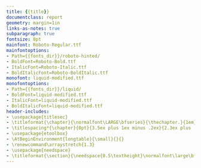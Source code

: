 ```yaml
---
title: {{title}}
documentclass: report
geometry: margin=1in
links-as-notes: true
subparagraph: true
fontsize: 8pt
mainfont: Roboto-Regular.ttf
mainfontoptions:
- Path={{fonts_dir}}/roboto-hinted/
- BoldFont=Roboto-Bold.ttf
- ItalicFont=Roboto-Italic.ttf
- BoldItalicFont=Roboto-BoldItalic.ttf
monofont: liquid-modified.ttf
monofontoptions:
- Path={{fonts_dir}}/liquid/
- BoldFont=liquid-modified.ttf
- ItalicFont=liquid-modified.ttf
- BoldItalicFont=liquid-modified.ttf
header-includes:
- \usepackage{titlesec}
- \titleformat{\chapter}{\normalfont\LARGE\bfseries}{\thechapter.}{1em}{}
- \titlespacing*{\chapter}{0pt}{3.5ex plus 1ex minus .2ex}{2.3ex plus .2ex}
- \usepackage{etoolbox}
- \AtBeginEnvironment{longtable}{\small}{}{}
- \renewcommand\arraystretch{1.3}
- \usepackage{needspace}
- \titleformat{\section}{\needspace{0.5\textheight}\normalfont\large\bfseries}{\thesection}{1em}{}
---
```


